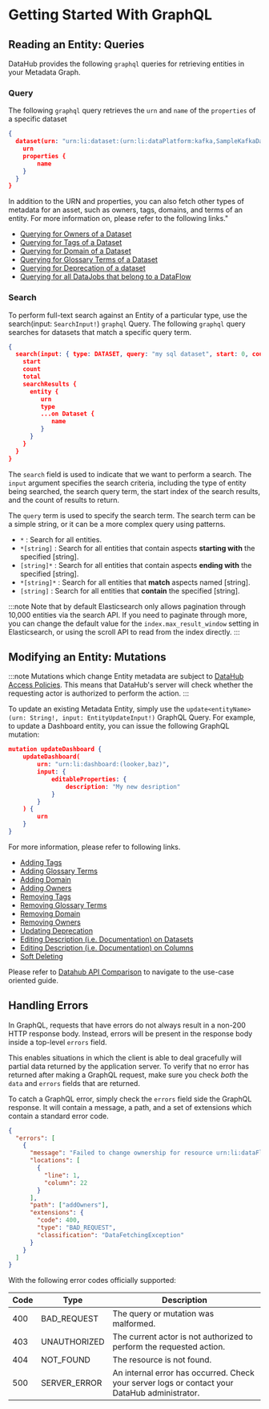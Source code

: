# Getting Started With GraphQL

## Reading an Entity: Queries

DataHub provides the following `graphql` queries for retrieving entities in your Metadata Graph.

### Query

The following `graphql` query retrieves the `urn` and `name` of the `properties` of a specific dataset

```json
{
  dataset(urn: "urn:li:dataset:(urn:li:dataPlatform:kafka,SampleKafkaDataset,PROD)") {
    urn
    properties {
        name
    }
  }
}
```

In addition to the URN and properties, you can also fetch other types of metadata for an asset, such as owners, tags, domains, and terms of an entity.
For more information on, please refer to the following links."

- [Querying for Owners of a Dataset](/docs/api/tutorials/owners.md#read-owners)
- [Querying for Tags of a Dataset](/docs/api/tutorials/tags.md#read-tags)
- [Querying for Domain of a Dataset](/docs/api/tutorials/domains.md#read-domains)
- [Querying for Glossary Terms of a Dataset](/docs/api/tutorials/terms.md#read-terms)
- [Querying for Deprecation of a dataset](/docs/api/tutorials/deprecation.md#read-deprecation)
- [Querying for all DataJobs that belong to a DataFlow](/docs/lineage/airflow.md#get-all-datajobs-associated-with-a-dataflow)

### Search

To perform full-text search against an Entity of a particular type, use the search(input: `SearchInput!`) `graphql` Query.
The following `graphql` query searches for datasets that match a specific query term.

```json
{
  search(input: { type: DATASET, query: "my sql dataset", start: 0, count: 10 }) {
    start
    count
    total
    searchResults {
      entity {
         urn
         type
         ...on Dataset {
            name
         }
      }
    }
  }
}
```

The `search` field is used to indicate that we want to perform a search.
The `input` argument specifies the search criteria, including the type of entity being searched, the search query term, the start index of the search results, and the count of results to return.

The `query` term is used to specify the search term.
The search term can be a simple string, or it can be a more complex query using patterns.

- `*` : Search for all entities.
- `*[string]` : Search for all entities that contain aspects **starting with** the specified \[string\].
- `[string]*` : Search for all entities that contain aspects **ending with** the specified \[string\].
- `*[string]*` : Search for all entities that **match** aspects named \[string\].
- `[string]` : Search for all entities that **contain** the specified \[string\].

:::note
Note that by default Elasticsearch only allows pagination through 10,000 entities via the search API.
If you need to paginate through more, you can change the default value for the `index.max_result_window` setting in Elasticsearch, or using the scroll API to read from the index directly.
:::

## Modifying an Entity: Mutations

:::note
Mutations which change Entity metadata are subject to [DataHub Access Policies](../../authorization/policies.md).
This means that DataHub's server will check whether the requesting actor is authorized to perform the action.
:::

To update an existing Metadata Entity, simply use the `update<entityName>(urn: String!, input: EntityUpdateInput!)` GraphQL Query.
For example, to update a Dashboard entity, you can issue the following GraphQL mutation:

```json
mutation updateDashboard {
    updateDashboard(
        urn: "urn:li:dashboard:(looker,baz)",
        input: {
            editableProperties: {
                description: "My new desription"
            }
        }
    ) {
        urn
    }
}
```

For more information, please refer to following links.

- [Adding Tags](/docs/api/tutorials/tags.md#add-tags)
- [Adding Glossary Terms](/docs/api/tutorials/terms.md#add-terms)
- [Adding Domain](/docs/api/tutorials/domains.md#add-domains)
- [Adding Owners](/docs/api/tutorials/owners.md#add-owners)
- [Removing Tags](/docs/api/tutorials/tags.md#remove-tags)
- [Removing Glossary Terms](/docs/api/tutorials/terms.md#remove-terms)
- [Removing Domain](/docs/api/tutorials/domains.md#remove-domains)
- [Removing Owners](/docs/api/tutorials/owners.md#remove-owners)
- [Updating Deprecation](/docs/api/tutorials/deprecation.md#update-deprecation)
- [Editing Description (i.e. Documentation) on Datasets](/docs/api/tutorials/descriptions.md#add-description-on-dataset)
- [Editing Description (i.e. Documentation) on Columns](/docs/api/tutorials/descriptions.md#add-description-on-column)
- [Soft Deleting](/docs/api/tutorials/datasets.md#delete-dataset)

Please refer to [Datahub API Comparison](/docs/api/datahub-apis.md#datahub-api-comparison) to navigate to the use-case oriented guide.

## Handling Errors

In GraphQL, requests that have errors do not always result in a non-200 HTTP response body. Instead, errors will be
present in the response body inside a top-level `errors` field.

This enables situations in which the client is able to deal gracefully will partial data returned by the application server.
To verify that no error has returned after making a GraphQL request, make sure you check _both_ the `data` and `errors` fields that are returned.

To catch a GraphQL error, simply check the `errors` field side the GraphQL response. It will contain a message, a path, and a set of extensions
which contain a standard error code.

```json
{
  "errors": [
    {
      "message": "Failed to change ownership for resource urn:li:dataFlow:(airflow,dag_abc,PROD). Expected a corp user urn.",
      "locations": [
        {
          "line": 1,
          "column": 22
        }
      ],
      "path": ["addOwners"],
      "extensions": {
        "code": 400,
        "type": "BAD_REQUEST",
        "classification": "DataFetchingException"
      }
    }
  ]
}
```

With the following error codes officially supported:

| Code | Type         | Description                                                                                   |
| ---- | ------------ | --------------------------------------------------------------------------------------------- |
| 400  | BAD_REQUEST  | The query or mutation was malformed.                                                          |
| 403  | UNAUTHORIZED | The current actor is not authorized to perform the requested action.                          |
| 404  | NOT_FOUND    | The resource is not found.                                                                    |
| 500  | SERVER_ERROR | An internal error has occurred. Check your server logs or contact your DataHub administrator. |
